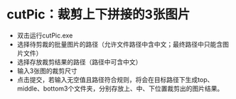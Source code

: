 # cutPic：裁剪上下拼接的3张图片
- 双击运行cutPic.exe
- 选择待剪裁的批量图片的路径（允许文件路径中含中文；最终路径中只能含图片文件）
- 选择存放裁剪结果的路径（路径中可含中文）
- 输入3张图的裁剪尺寸
- 点击提交，若输入无空值且路径符合规则，将会在目标路径下生成top、middle、bottom3个文件夹，分别存放上、中、下位置裁剪出的图片结果。
